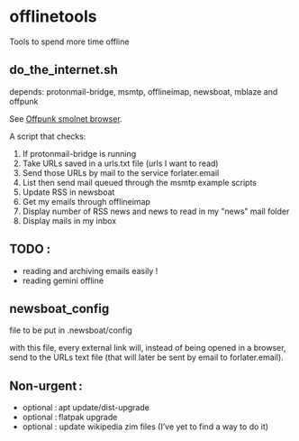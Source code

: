 # offlinetools
Tools to spend more time offline

## do_the_internet.sh

depends: protonmail-bridge, msmtp, offlineimap, newsboat, mblaze and offpunk

See [Offpunk smolnet browser](https://tildegit.org/ploum/AV-98-offline).

A script that checks:

1. If protonmail-bridge is running
2. Take URLs saved in a urls.txt file  (urls I want to read)
3. Send those URLs by mail to the service forlater.email
4. List then send mail queued through the msmtp example scripts
5. Update RSS in newsboat
6. Get my emails through offlineimap
7. Display number of RSS news and news to read in my "news" mail folder
8. Display mails in my inbox


## TODO :
- reading and archiving emails easily !
- reading gemini offline


## newsboat_config

file to be put in .newsboat/config

with this file, every external link will, instead of being opened in a browser, send to the URLs text file (that will later be sent by email to forlater.email).

## Non-urgent :
- optional : apt update/dist-upgrade
- optional : flatpak upgrade
- optional : update wikipedia zim files  (I’ve yet to find a way to do it)
